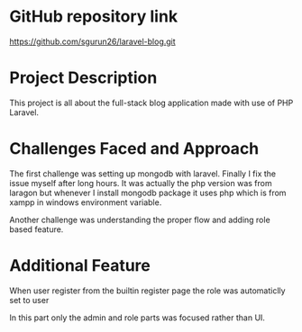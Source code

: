 # GitHub repository link
https://github.com/sgurun26/laravel-blog.git

# Project Description

This project is all about the full-stack blog application made with use of PHP Laravel.

# Challenges Faced and Approach
The first challenge was setting up mongodb with laravel. Finally I fix the issue myself after long hours. It was 
actually the php version was from laragon but whenever I install mongodb package it uses php which is from xampp in 
windows environment variable. 

Another challenge was understanding the proper flow and adding role based feature.

# Additional Feature
When user register from the builtin register page the role was automaticlly set to user

In this part only the admin and role parts was focused rather than UI.
